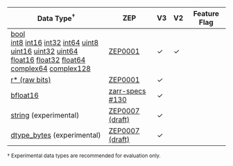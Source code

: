 | Data Type<sup>†</sup> | ZEP | V3 | V2 | Feature Flag |
| --------- | --- | ----- | -- | ------------ |
| [bool]<br>[int8] [int16] [int32] [int64] [uint8] [uint16] [uint32] [uint64]<br>[float16] [float32] [float64]<br>[complex64] [complex128] | [ZEP0001] | &check; | &check; | |
[r* (raw bits)] | [ZEP0001] | &check; | | |
| [bfloat16] | [zarr-specs #130] | &check; | | |
| [string] (experimental) | [ZEP0007 (draft)] | &check; | | |
| [dtype_bytes] (experimental) | [ZEP0007 (draft)] | &check; | | |

<sup>† Experimental data types are recommended for evaluation only.</sup>

[bool]: crate::data_type::DataType::Bool
[int8]: crate::data_type::DataType::Int8
[int16]: crate::data_type::DataType::Int16
[int32]: crate::data_type::DataType::Int32
[int64]: crate::data_type::DataType::Int64
[uint8]: crate::data_type::DataType::UInt8
[uint16]: crate::data_type::DataType::UInt16
[uint32]: crate::data_type::DataType::UInt32
[uint64]: crate::data_type::DataType::UInt64
[float16]: crate::data_type::DataType::Float16
[float32]: crate::data_type::DataType::Float32
[float64]: crate::data_type::DataType::Float64
[complex64]: crate::data_type::DataType::Complex64
[complex128]: crate::data_type::DataType::Complex128
[bfloat16]: crate::data_type::DataType::BFloat16
[r* (raw bits)]: crate::data_type::DataType::RawBits
[string]: crate::data_type::DataType::String
[dtype_bytes]: crate::data_type::DataType::Bytes

[ZEP0001]: https://zarr.dev/zeps/accepted/ZEP0001.html
[zarr-specs #130]: https://github.com/zarr-developers/zarr-specs/issues/130
[ZEP0007 (draft)]: https://github.com/zarr-developers/zeps/pull/47
